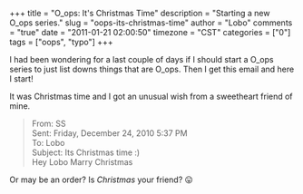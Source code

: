 +++
title = "O_ops: It's Christmas Time"
description = "Starting a new O_ops series."
slug = "oops-its-christmas-time"
author = "Lobo"
comments = "true"
date = "2011-01-21 02:00:50"
timezone = "CST"
categories = ["0"]
tags = ["oops", "typo"]
+++

I had been wondering for a last couple of days if I should start a O_ops series to just list downs things that are O_ops. Then I get this email and here I start!

It was Christmas time and I got an unusual wish from a sweetheart friend of mine.

>From: SS  
>Sent: Friday, December 24, 2010 5:37 PM  
>To: Lobo  
>Subject: Its Christmas time :)  
>Hey Lobo Marry Christmas


Or may be an order? Is _Christmas_ your friend? :stuck_out_tongue:

